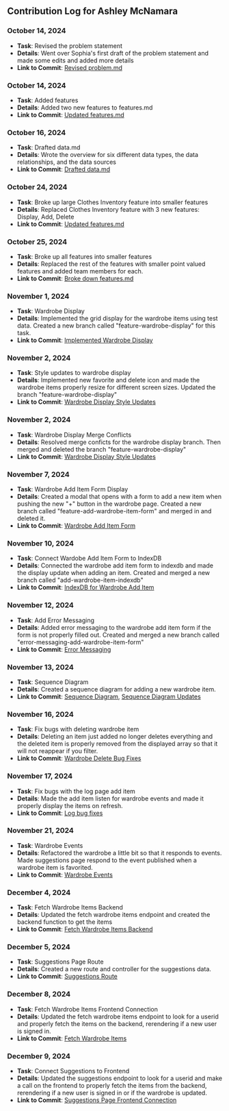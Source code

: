 ## Contribution Log for Ashley McNamara

### October 14, 2024
- **Task**: Revised the problem statement
- **Details**: Went over Sophia's first draft of the problem statement and made some edits and added more details
- **Link to Commit**: [Revised problem.md](https://github.com/nhan0504/CS326/commit/85534ba1dc992358ae6ff457300a44ac80cfbb02)

### October 14, 2024
- **Task**: Added features
- **Details**: Added two new features to features.md
- **Link to Commit**: [Updated features.md](https://github.com/nhan0504/CS326/commit/40f17e71fd9af1e581eec09fe8f057289f5a126b)

### October 16, 2024
- **Task**: Drafted data.md
- **Details**: Wrote the overview for six different data types, the data relationships, and the data sources 
- **Link to Commit**: [Drafted data.md](https://github.com/nhan0504/CS326/commit/1a4b437f153d5906a13a9f49570929917df82956)

### October 24, 2024
- **Task**: Broke up large Clothes Inventory feature into smaller features
- **Details**: Replaced Clothes Inventory feature with 3 new features: Display, Add, Delete 
- **Link to Commit**: [Updated features.md](https://github.com/nhan0504/CS326/commit/877223ced608e7f2be58245c86b359e5d7289b72)

### October 25, 2024
- **Task**: Broke up all features into smaller features
- **Details**: Replaced the rest of the features with smaller point valued features and added team members for each. 
- **Link to Commit**: [Broke down features.md](https://github.com/nhan0504/CS326/pull/4/commits/b190234f69ee45c60caa8d6357937dd0046243eb)

### November 1, 2024
- **Task**: Wardrobe Display
- **Details**: Implemented the grid display for the wardrobe items using test data. Created a new branch called "feature-wardrobe-display" for this task. 
- **Link to Commit**: [Implemented Wardrobe Display](https://github.com/nhan0504/CS326/pull/18/commits/fef740cdedd25b41165e0e4cc9ad45148ef29e03)

### November 2, 2024
- **Task**: Style updates to wardrobe display
- **Details**: Implemented new favorite and delete icon and made the wardrobe items properly resize for different screen sizes. Updated the branch "feature-wardrobe-display"
- **Link to Commit**: [Wardrobe Display Style Updates](https://github.com/nhan0504/CS326/pull/18/commits/dbb04683f7a3de60c8cad895bc1bd8dc93c401a1)

### November 2, 2024
- **Task**: Wardrobe Display Merge Conflicts
- **Details**: Resolved merge conficts for the wardrobe display branch. Then merged and deleted the branch "feature-wardrobe-display"
- **Link to Commit**: [Wardrobe Display Style Updates](https://github.com/nhan0504/CS326/pull/18/commits/48dd76c59a09295f98fd3afef96380e108a19992)

### November 7, 2024
- **Task**: Wardrobe Add Item Form Display
- **Details**: Created a modal that opens with a form to add a new item when pushing the new "+" button in the wardrobe page. Created a new branch called "feature-add-wardrobe-item-form" and merged in and deleted it.
- **Link to Commit**: [Wardrobe Add Item Form](https://github.com/nhan0504/CS326/commit/9b1d5e8e65eb0c8d38826f2aaab28567eb4c21ca#diff-d51acda97ae090fb3170e1a8a4f8642a58b73c2d76e5c840e397c5ecf7c6446e)

### November 10, 2024
- **Task**: Connect Wardobe Add Item Form to IndexDB
- **Details**: Connected the wardrobe add item form to indexdb and made the display update when adding an item. Created and merged a new branch called "add-wardrobe-item-indexdb"
- **Link to Commit**: [IndexDB for Wardrobe Add Item](https://github.com/nhan0504/CS326/commit/57295146a82c7eaa2bb12f1e7ca787ef6898a876)

### November 12, 2024
- **Task**: Add Error Messaging
- **Details**: Added error messaging to the wardrobe add item form if the form is not properly filled out. Created and merged a new branch called "error-messaging-add-wardrobe-item-form"
- **Link to Commit**: [Error Messaging](https://github.com/nhan0504/CS326/pull/43/commits/41e8d14e990a9a9389ac7466dd5ce56a47e343a3)

### November 13, 2024
- **Task**: Sequence Diagram
- **Details**: Created a sequence diagram for adding a new wardrobe item.
- **Link to Commit**: [Sequence Diagram](https://github.com/nhan0504/CS326/pull/48/commits/c84cb7c20635e387f3d3bf5e1f58eee0d60d26f5), [Sequence Diagram Updates](https://github.com/nhan0504/CS326/commit/9e3df597390fdd61f20fef70b78d7ca15a809554)

### November 16, 2024
- **Task**: Fix bugs with deleting wardrobe item
- **Details**: Deleting an item just added no longer deletes everything and the deleted item is properly removed from the displayed array so that it will not reappear if you filter.
- **Link to Commit**: [Wardrobe Delete Bug Fixes](https://github.com/nhan0504/CS326/pull/63/commits/21d059b89a10314b4daada2490926056ee05f910)

### November 17, 2024
- **Task**: Fix bugs with the log page add item
- **Details**: Made the add item listen for wardrobe events and made it properly display the items on refresh.
- **Link to Commit**: [Log bug fixes](https://github.com/nhan0504/CS326/commit/865657d8f84d17a614038f923ad7a76af6ec859a)

### November 21, 2024
- **Task**: Wardrobe Events
- **Details**: Refactored the wardrobe a little bit so that it responds to events. Made suggestions page respond to the event published when a wardrobe item is favorited.
- **Link to Commit**: [Wardrobe Events](https://github.com/nhan0504/CS326/commit/4127ec8f79d77802a4b5a69b2067fbf785af427d)

### December 4, 2024
- **Task**: Fetch Wardrobe Items Backend
- **Details**: Updated the fetch wardrobe items endpoint and created the backend function to get the items
- **Link to Commit**: [Fetch Wardrobe Items Backend](https://github.com/nhan0504/CS326/pull/103/commits/4506a64ec813b3542f6cf07b1b29e26381d8910b)

### December 5, 2024
- **Task**: Suggestions Page Route
- **Details**: Created a new route and controller for the suggestions data.
- **Link to Commit**: [Suggestions Route](https://github.com/nhan0504/CS326/pull/100/commits/6c2b50e04c8e5a6d1789ef0ad1ee052c64e5dfc9)

### December 8, 2024
- **Task**: Fetch Wardrobe Items Frontend Connection
- **Details**: Updated the fetch wardrobe items endpoint to look for a userid and properly fetch the items on the backend, rerendering if a new user is signed in.
- **Link to Commit**: [Fetch Wardrobe Items](https://github.com/nhan0504/CS326/pull/103/commits/2121a179bdee4163e5e421173cf4f799d83e04aa)

### December 9, 2024
- **Task**: Connect Suggestions to Frontend
- **Details**: Updated the suggestions endpoint to look for a userid and make a call on the frontend to properly fetch the items from the backend, rerendering if a new user is signed in or if the wardrobe is updated.
- **Link to Commit**: [Suggestions Page Frontend Connection](https://github.com/nhan0504/CS326/pull/113/commits/dfbaf3b4ba2fc9ae16e5e8acb5c2a0c5b3da12cd)

